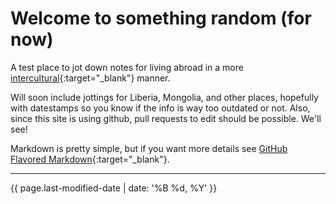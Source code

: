 # Welcome to something random (for now)

A test place to jot down notes for living abroad in a more [intercultural](https://en.wikipedia.org/wiki/Interculturalism){:target="_blank"} manner. 

Will soon include jottings for Liberia, Mongolia, and other places, hopefully with datestamps so you know if the info is way too outdated or not. Also, since this site is using github, pull requests to edit should be possible. We'll see!

Markdown is pretty simple, but if you want more details see [GitHub Flavored Markdown](https://guides.github.com/features/mastering-markdown/){:target="_blank"}.

---
{{ page.last-modified-date | date: '%B %d, %Y' }}
